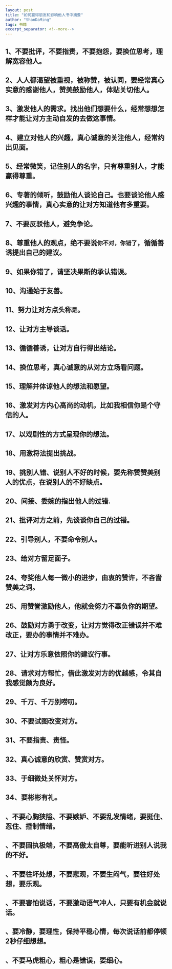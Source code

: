 ```yaml
---
layout: post
title: "如何赢得朋友和影响他人书中摘要"
author: "ShanDaMing"
tags: 书籍
excerpt_separator: <!--more-->
---
```


## 1、不要批评，不要指责，不要抱怨，要换位思考，理解宽容他人。<!--more-->

## 2、人人都渴望被重视，被称赞，被认同，要经常真心实意的感谢他人，赞美鼓励他人，体贴关切他人。

## 3、激发他人的需求。找出他们想要什么，经常想想怎样才能让对方主动自发的去做这事情。

## 4、建立对他人的兴趣，真心诚意的关注他人，经常约出见面。

## 5、经常微笑，记住别人的名字，只有尊重别人，才能赢得尊重。

## 6、专著的倾听，鼓励他人谈论自己。也要谈论他人感兴趣的事情，真心实意的让对方知道他有多重要。

## 7、不要反驳他人，避免争论。

## 8、尊重他人的观点，绝不要说`你不对，你错了`，循循善诱提出自己的建议。

## 9、如果你错了，请坚决果断的承认错误。

## 10、沟通始于友善。

## 11、努力让对方点头称`是`。

## 12、让对方主导谈话。

## 13、循循善诱，让对方自行得出结论。

## 14、换位思考，真心诚意的从对方立场看问题。

## 15、理解并体谅他人的想法和愿望。

## 16、激发对方内心高尚的动机，比如我相信你是个守信的人。

## 17、以戏剧性的方式呈现你的想法。

## 18、用激将法提出挑战。

## 19、挑别人错、说别人不好的时候，要先称赞赞美别人的优点，在说别人的不好缺点。

## 20、间接、委婉的指出他人的过错.

## 21、批评对方之前，先谈谈你自己的过错。

## 22、引导别人，不要命令别人。

## 23、给对方留足面子。

## 24、夸奖他人每一微小的进步，由衷的赞许，不吝啬赞美之词。

## 25、用赞誉激励他人，他就会努力不辜负你的期望。

## 26、鼓励对方勇于改变，让对方觉得改正错误并不难改正，要办的事情并不难办。

## 27、让对方乐意依照你的建议行事。

## 28、请求对方帮忙，借此激发对方的优越感，令其自我感觉颇为良好。

## 29、千万、千万别唠叨。

## 30、不要试图改变对方。

## 31、不要指责、责怪。

## 32、真心诚意的欣赏、赞赏对方。

## 33、于细微处关怀对方。

## 34、要彬彬有礼。

## 、不要心胸狭隘、不要嫉妒、不要乱发情绪，要挺住、忍住、控制情绪。

## 、不要固执极端，不要高傲太自尊，要能听进别人说我的不好。

## 、不要往坏处想，不要悲观，不要生闷气，要往好处想，要乐观。

## 、不要害怕说话，不要激动语气冲人，只要有机会就说话。

## 、要冷静，要理性，保持平稳心情，每次说话前都停顿2秒仔细想想。

## 、不要马虎粗心，粗心是错误，要细心。

